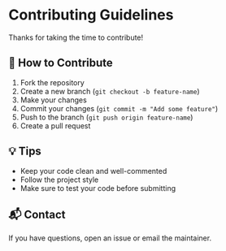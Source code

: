 # Contributing Guidelines

Thanks for taking the time to contribute!

## 🧾 How to Contribute

1. Fork the repository
2. Create a new branch (`git checkout -b feature-name`)
3. Make your changes
4. Commit your changes (`git commit -m "Add some feature"`)
5. Push to the branch (`git push origin feature-name`)
6. Create a pull request

## 💡 Tips

- Keep your code clean and well-commented
- Follow the project style
- Make sure to test your code before submitting

## 📬 Contact

If you have questions, open an issue or email the maintainer.
